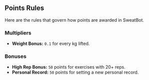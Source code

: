 ## Points Rules

Here are the rules that govern how points are awarded in SweatBot.

### Multipliers

- **Weight Bonus:** `0.1` for every kg lifted.

### Bonuses

- **High Rep Bonus:** `50` points for exercises with 20+ reps.
- **Personal Record:** `50` points for setting a new personal record.
